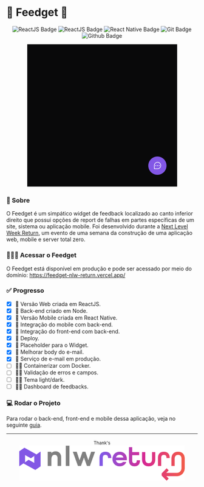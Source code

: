 # 🐛 Feedget 💭

<div align="center">

![ReactJS Badge](https://img.shields.io/badge/Node.js-000000?style=for-the-badge&logo=node.js&logoColor=white) ![ReactJS Badge](https://img.shields.io/badge/React-000000?style=for-the-badge&logo=react&logoColor=white) ![React Native Badge](https://img.shields.io/badge/React_Native-000000?style=for-the-badge&logo=react&logoColor=white) ![Git Badge](https://img.shields.io/badge/GIT-000000?style=for-the-badge&logo=git&logoColor=white) ![Github Badge](https://img.shields.io/badge/GitHub-000000?style=for-the-badge&logo=github&logoColor=white)

</div>

<div align="center">
  <img src="./.github/images/frontend-gif.gif" alt="Application running on web">
</div>

### 🚀 Sobre

O Feedget é um simpático widget de feedback localizado ao canto inferior direito que possui opções de report de falhas em partes específicas de um site, sistema ou aplicação mobile. Foi desenvolvido durante a [Next Level Week Return](https://nextlevelweek.com/), um evento de uma semana da construção de uma aplicação web, mobile e server total zero.

### 🧑🏽‍💻 Acessar o Feedget

O Feedget está disponível em produção e pode ser acessado por meio do domínio: https://feedget-nlw-return.vercel.app/

### ✅ Progresso

- [x] 🚀 Versão Web criada em ReactJS.
- [x] 🚀 Back-end criado em Node.
- [x] 🚀 Versão Mobile criada em React Native.
- [x] 🚀 Integração do mobile com back-end.
- [x] 🚀 Integração do front-end com back-end.
- [x] 🚀 Deploy.
- [x] 🚀 Placeholder para o Widget.
- [x] 🚀 Melhorar body do e-mail.
- [x] 🚀 Serviço de e-mail em produção.
- [ ] 👨‍🚀 Containerizar com Docker.
- [ ] 👨‍🚀 Validação de erros e campos.
- [ ] 👨‍🚀 Tema light/dark.
- [ ] 👨‍🚀 Dashboard de feedbacks.

### 💻 Rodar o Projeto

Para rodar o back-end, front-end e mobile dessa aplicação, veja no seguinte [guia](INSTALL.md).

<hr />
<p align="center">
  <small>Thank's</small><br>
  <img src="./.github/images/nlw.svg" alt="Next Level Week logo">
</p>
